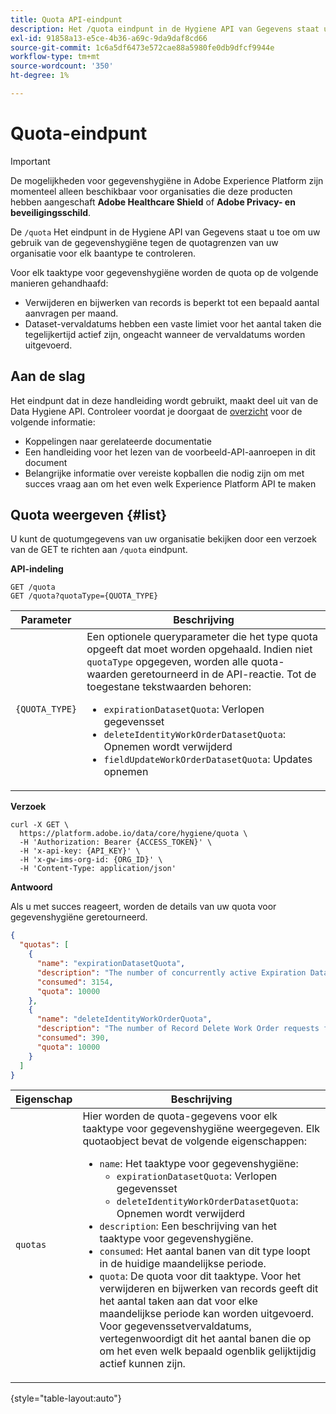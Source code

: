 ```yaml
---
title: Quota API-eindpunt
description: Het /quota eindpunt in de Hygiene API van Gegevens staat u toe om uw gebruik van de gegevenshygiëne tegen de maandelijkse quotagrenzen van uw organisatie voor elk baantype te controleren.
exl-id: 91858a13-e5ce-4b36-a69c-9da9daf8cd66
source-git-commit: 1c6a5df6473e572cae88a5980fe0db9dfcf9944e
workflow-type: tm+mt
source-wordcount: '350'
ht-degree: 1%

---
```


# Quota-eindpunt

>[!IMPORTANT]
>
>De mogelijkheden voor gegevenshygiëne in Adobe Experience Platform zijn momenteel alleen beschikbaar voor organisaties die deze producten hebben aangeschaft **Adobe Healthcare Shield** of **Adobe Privacy- en beveiligingsschild**.

De `/quota` Het eindpunt in de Hygiene API van Gegevens staat u toe om uw gebruik van de gegevenshygiëne tegen de quotagrenzen van uw organisatie voor elk baantype te controleren.

Voor elk taaktype voor gegevenshygiëne worden de quota op de volgende manieren gehandhaafd:

* Verwijderen en bijwerken van records is beperkt tot een bepaald aantal aanvragen per maand.
* Dataset-vervaldatums hebben een vaste limiet voor het aantal taken die tegelijkertijd actief zijn, ongeacht wanneer de vervaldatums worden uitgevoerd.

## Aan de slag

Het eindpunt dat in deze handleiding wordt gebruikt, maakt deel uit van de Data Hygiene API. Controleer voordat je doorgaat de [overzicht](./overview.md) voor de volgende informatie:

* Koppelingen naar gerelateerde documentatie
* Een handleiding voor het lezen van de voorbeeld-API-aanroepen in dit document
* Belangrijke informatie over vereiste kopballen die nodig zijn om met succes vraag aan om het even welk Experience Platform API te maken

## Quota weergeven {#list}

U kunt de quotumgegevens van uw organisatie bekijken door een verzoek van de GET te richten aan `/quota` eindpunt.

**API-indeling**

```http
GET /quota
GET /quota?quotaType={QUOTA_TYPE}
```

| Parameter | Beschrijving |
| --- | --- |
| `{QUOTA_TYPE}` | Een optionele queryparameter die het type quota opgeeft dat moet worden opgehaald. Indien niet `quotaType` opgegeven, worden alle quota-waarden geretourneerd in de API-reactie. Tot de toegestane tekstwaarden behoren:<ul><li>`expirationDatasetQuota`: Verlopen gegevensset</li><li>`deleteIdentityWorkOrderDatasetQuota`: Opnemen wordt verwijderd</li><li>`fieldUpdateWorkOrderDatasetQuota`: Updates opnemen</li></ul> |

**Verzoek**

```shell
curl -X GET \
  https://platform.adobe.io/data/core/hygiene/quota \
  -H 'Authorization: Bearer {ACCESS_TOKEN}' \
  -H 'x-api-key: {API_KEY}' \
  -H 'x-gw-ims-org-id: {ORG_ID}' \
  -H 'Content-Type: application/json'
```

**Antwoord**

Als u met succes reageert, worden de details van uw quota voor gegevenshygiëne geretourneerd.

```json
{
  "quotas": [
    {
      "name": "expirationDatasetQuota",
      "description": "The number of concurrently active Expiration Dataset Delete Work Order requests for the organization.",
      "consumed": 3154,
      "quota": 10000
    },
    {
      "name": "deleteIdentityWorkOrderQuota",
      "description": "The number of Record Delete Work Order requests for the organization for this month.",
      "consumed": 390,
      "quota": 10000
    }
  ]
}
```

| Eigenschap | Beschrijving |
| --- | --- |
| `quotas` | Hier worden de quota-gegevens voor elk taaktype voor gegevenshygiëne weergegeven. Elk quotaobject bevat de volgende eigenschappen:<ul><li>`name`: Het taaktype voor gegevenshygiëne:<ul><li>`expirationDatasetQuota`: Verlopen gegevensset</li><li>`deleteIdentityWorkOrderDatasetQuota`: Opnemen wordt verwijderd</li></ul></li><li>`description`: Een beschrijving van het taaktype voor gegevenshygiëne.</li><li>`consumed`: Het aantal banen van dit type loopt in de huidige maandelijkse periode.</li><li>`quota`: De quota voor dit taaktype. Voor het verwijderen en bijwerken van records geeft dit het aantal taken aan dat voor elke maandelijkse periode kan worden uitgevoerd. Voor gegevenssetvervaldatums, vertegenwoordigt dit het aantal banen die op om het even welk bepaald ogenblik gelijktijdig actief kunnen zijn.</li></ul> |

{style=&quot;table-layout:auto&quot;}
